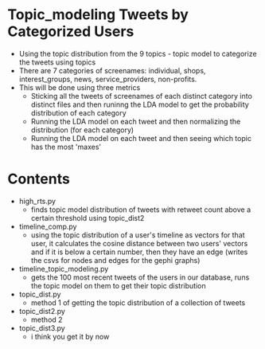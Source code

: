 # Topic_modeling Tweets by Categorized Users
* Using the topic distribution from the 9 topics - topic model to categorize the tweets using topics  
* There are 7 categories of screenames: individual, shops, interest_groups, news, service_providers, non-profits. 
* This will be done using three metrics
  * Sticking all the tweets of screenames of each distinct category into distinct files and then runinng the LDA model to get the probability distribution of each category
  * Running the LDA model on each tweet and then normalizing the distribution (for each category) 
  * Running the LDA model on each tweet and then seeing which topic has the most 'maxes'
# Contents
* high_rts.py
  * finds topic model distribution of tweets with retweet count above a certain threshold using topic_dist2
* timeline_comp.py
  * using the topic distribution of a user's timeline as vectors for that user, it calculates the cosine distance between two users' vectors and if it is below a certain number, then they have an edge (writes the csvs for nodes and edges for the gephi graphs)
* timeline_topic_modeling.py
  * gets the 100 most recent tweets of the users in our database, runs the topic model on them to get their topic distribution
* topic_dist.py
  * method 1 of getting the topic distribution of a collection of tweets
* topic_dist2.py
  * method 2
* topic_dist3.py
  * i think you get it by now
